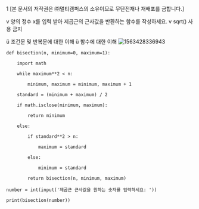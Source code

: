 1 [본 문서의 저작권은 ㈜멀티캠퍼스의 소유이므로 무단전재나 재배포를 금합니다.]

v 양의 정수 x를 입력 받아 제곱근의 근사값을 반환하는 함수를 작성하세요.
v sqrt() 사용 금지

ü 조건문 및 반복문에 대한 이해
ü 함수에 대한 이해
![1563428336943](C:\Users\student\AppData\Roaming\Typora\typora-user-images\1563428336943.png)

```
def bisection(n, minimum=0, maximum=1):

​    import math

​    while maximum**2 < n:

​        minimum, maximum = minimum, maximum + 1

​    standard = (minimum + maximum) / 2

​    if math.isclose(minimum, maximum):

​        return minimum

​    else:

​        if standard**2 > n:

​            maximum = standard

​        else:

​            minimum = standard

​        return bisection(n, minimum, maximum)

number = int(input('제곱근 근사값을 원하는 숫자를 입력하세요: '))

print(bisection(number)) 
```

